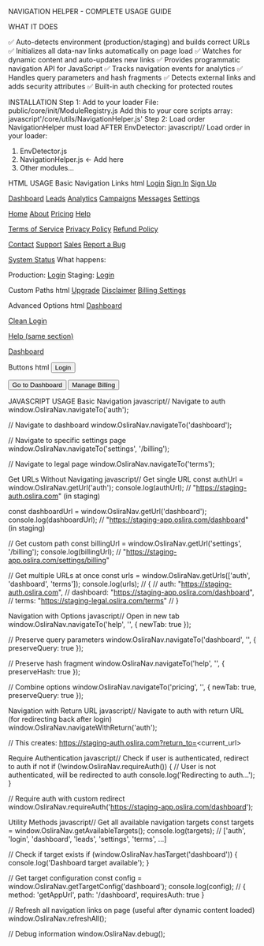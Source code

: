 NAVIGATION HELPER - COMPLETE USAGE GUIDE

WHAT IT DOES

✅ Auto-detects environment (production/staging) and builds correct URLs
✅ Initializes all data-nav links automatically on page load
✅ Watches for dynamic content and auto-updates new links
✅ Provides programmatic navigation API for JavaScript
✅ Tracks navigation events for analytics
✅ Handles query parameters and hash fragments
✅ Detects external links and adds security attributes
✅ Built-in auth checking for protected routes


INSTALLATION
Step 1: Add to your loader
File: public/core/init/ModuleRegistry.js
Add this to your core scripts array:
javascript'/core/utils/NavigationHelper.js'
Step 2: Load order
NavigationHelper must load AFTER EnvDetector:
javascript// Load order in your loader:
1. EnvDetector.js
2. NavigationHelper.js  ← Add here
3. Other modules...

HTML USAGE
Basic Navigation Links
html<!-- Auth/Login Links -->
<a href="#" data-nav="auth">Login</a>
<a href="#" data-nav="signin">Sign In</a>
<a href="#" data-nav="signup">Sign Up</a>

<!-- App Links -->
<a href="#" data-nav="dashboard">Dashboard</a>
<a href="#" data-nav="leads">Leads</a>
<a href="#" data-nav="analytics">Analytics</a>
<a href="#" data-nav="campaigns">Campaigns</a>
<a href="#" data-nav="messages">Messages</a>
<a href="#" data-nav="settings">Settings</a>

<!-- Marketing Links -->
<a href="#" data-nav="home">Home</a>
<a href="#" data-nav="about">About</a>
<a href="#" data-nav="pricing">Pricing</a>
<a href="#" data-nav="help">Help</a>

<!-- Legal Links -->
<a href="#" data-nav="terms">Terms of Service</a>
<a href="#" data-nav="privacy">Privacy Policy</a>
<a href="#" data-nav="refund">Refund Policy</a>

<!-- Contact Links -->
<a href="#" data-nav="contact">Contact</a>
<a href="#" data-nav="contact-support">Support</a>
<a href="#" data-nav="contact-sales">Sales</a>
<a href="#" data-nav="contact-bug-report">Report a Bug</a>

<!-- Status -->
<a href="#" data-nav="status">System Status</a>
What happens:

Production: <a href="https://auth.oslira.com">Login</a>
Staging: <a href="https://staging-auth.oslira.com">Login</a>


Custom Paths
html<!-- Custom path within target -->
<a href="#" data-nav="app" data-nav-path="/subscription">Upgrade</a>
<a href="#" data-nav="legal" data-nav-path="/disclaimer">Disclaimer</a>
<a href="#" data-nav="settings" data-nav-path="/billing">Billing Settings</a>

Advanced Options
html<!-- Preserve query parameters -->
<a href="#" data-nav="dashboard" data-nav-query="true">Dashboard</a>

<!-- Don't preserve query parameters -->
<a href="#" data-nav="auth" data-nav-query="false">Clean Login</a>

<!-- Preserve hash fragments -->
<a href="#" data-nav="help" data-nav-hash="true">Help (same section)</a>

<!-- Intercept clicks (for custom handling) -->
<a href="#" data-nav="dashboard" data-nav-intercept>Dashboard</a>

Buttons
html<!-- Button with onclick -->
<button onclick="window.OsliraNav.navigateTo('auth')">
    Login
</button>

<button onclick="window.OsliraNav.navigateTo('dashboard')">
    Go to Dashboard
</button>

<button onclick="window.OsliraNav.navigateTo('settings', '/billing')">
    Manage Billing
</button>

JAVASCRIPT USAGE
Basic Navigation
javascript// Navigate to auth
window.OsliraNav.navigateTo('auth');

// Navigate to dashboard
window.OsliraNav.navigateTo('dashboard');

// Navigate to specific settings page
window.OsliraNav.navigateTo('settings', '/billing');

// Navigate to legal page
window.OsliraNav.navigateTo('terms');

Get URLs Without Navigating
javascript// Get single URL
const authUrl = window.OsliraNav.getUrl('auth');
console.log(authUrl); // "https://staging-auth.oslira.com" (in staging)

const dashboardUrl = window.OsliraNav.getUrl('dashboard');
console.log(dashboardUrl); // "https://staging-app.oslira.com/dashboard" (in staging)

// Get custom path
const billingUrl = window.OsliraNav.getUrl('settings', '/billing');
console.log(billingUrl); // "https://staging-app.oslira.com/settings/billing"

// Get multiple URLs at once
const urls = window.OsliraNav.getUrls(['auth', 'dashboard', 'terms']);
console.log(urls);
// {
//   auth: "https://staging-auth.oslira.com",
//   dashboard: "https://staging-app.oslira.com/dashboard",
//   terms: "https://staging-legal.oslira.com/terms"
// }

Navigation with Options
javascript// Open in new tab
window.OsliraNav.navigateTo('help', '', { newTab: true });

// Preserve query parameters
window.OsliraNav.navigateTo('dashboard', '', { preserveQuery: true });

// Preserve hash fragment
window.OsliraNav.navigateTo('help', '', { preserveHash: true });

// Combine options
window.OsliraNav.navigateTo('pricing', '', { 
    newTab: true, 
    preserveQuery: true 
});

Navigation with Return URL
javascript// Navigate to auth with return URL (for redirecting back after login)
window.OsliraNav.navigateWithReturn('auth');

// This creates: https://staging-auth.oslira.com?return_to=<current_url>

Require Authentication
javascript// Check if user is authenticated, redirect to auth if not
if (!window.OsliraNav.requireAuth()) {
    // User is not authenticated, will be redirected to auth
    console.log('Redirecting to auth...');
}

// Require auth with custom redirect
window.OsliraNav.requireAuth('https://staging-app.oslira.com/dashboard');

Utility Methods
javascript// Get all available navigation targets
const targets = window.OsliraNav.getAvailableTargets();
console.log(targets);
// ['auth', 'login', 'dashboard', 'leads', 'settings', 'terms', ...]

// Check if target exists
if (window.OsliraNav.hasTarget('dashboard')) {
    console.log('Dashboard target available');
}

// Get target configuration
const config = window.OsliraNav.getTargetConfig('dashboard');
console.log(config);
// { method: 'getAppUrl', path: '/dashboard', requiresAuth: true }

// Refresh all navigation links on page (useful after dynamic content loaded)
window.OsliraNav.refreshAll();

// Debug information
window.OsliraNav.debug();
